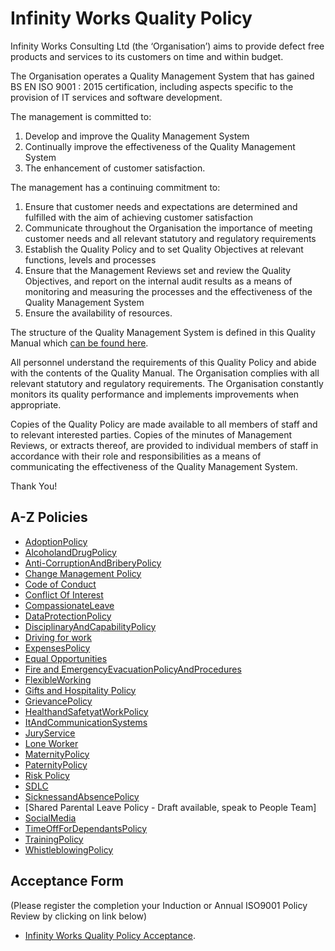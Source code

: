 # Infinity Works Quality Policy

Infinity Works Consulting Ltd (the ‘Organisation’) aims to provide defect free products and services to its customers on time and within budget. 
 
The Organisation operates a Quality Management System that has gained BS EN ISO 9001 : 2015 certification, including aspects specific to the provision of IT services and software development. 
 
The management is committed to: 
 
1.	Develop and improve the Quality Management System 
2.	Continually improve the effectiveness of the Quality Management System
3.	The enhancement of customer satisfaction.
 
The management has a continuing commitment to: 
 
1.	Ensure that customer needs and expectations are determined and fulfilled with the aim of achieving customer satisfaction 
2.	Communicate throughout the Organisation the importance of meeting customer needs and all relevant statutory and regulatory requirements 
3.	Establish the Quality Policy and to set Quality Objectives at relevant functions, levels and processes 
4.	Ensure that the Management Reviews set and review the Quality Objectives, and report on the internal audit results as a means of monitoring and measuring the processes and the effectiveness of the Quality Management System 
5.	Ensure the availability of resources. 
 
The structure of the Quality Management System is defined in this Quality Manual which [can be found here](https://drive.google.com/open?id=0BykM4n_obVe5LXpESXNLZC1icWc). 
 
All personnel understand the requirements of this Quality Policy and abide with the contents of the Quality Manual.  The Organisation complies with all relevant statutory and regulatory requirements.  The Organisation constantly monitors its quality performance and implements improvements when appropriate. 
 
Copies of the Quality Policy are made available to all members of staff and to relevant interested parties.  Copies of the minutes of Management Reviews, or extracts thereof, are provided to individual members of staff in accordance with their role and responsibilities as a means of communicating the effectiveness of the Quality Management System. 

Thank You!

## A-Z Policies ##

- [AdoptionPolicy](AdoptionPolicy)
- [AlcoholandDrugPolicy](AlcoholandDrugPolicy)
- [Anti-CorruptionAndBriberyPolicy](Anti-CorruptionAndBriberyPolicy)
- [Change Management Policy](ChangeManagement%20Policy)
- [Code of Conduct](code-of-conduct)
- [Conflict Of Interest](conflict-of-interest)
- [CompassionateLeave](Compassionate%20Leave%20Policy)
- [DataProtectionPolicy](DataProtectionPolicy)
- [DisciplinaryAndCapabilityPolicy](DisciplinaryAndCapabilityPolicy)
- [Driving for work](Driving%20for%20work)
- [ExpensesPolicy](Expenses%20Policy)
- [Equal Opportunities](Equal-Opportunities)
- [Fire and EmergencyEvacuationPolicyAndProcedures](Fire%20and%20EmergencyEvacuationPolicyAndProcedures)
- [FlexibleWorking](FlexibleWorking)
- [Gifts and Hospitality Policy](Gifts%20and%20Hospitality)
- [GrievancePolicy](GrievancePolicy)
- [HealthandSafetyatWorkPolicy](HealthAndSafetyAtWorkPolicy)
- [ItAndCommunicationSystems](ItAndCommunicationSystems)
- [JuryService](JuryServicePolicy)
- [Lone Worker](Lone%20Worker)
- [MaternityPolicy](MaternityPolicy)
- [PaternityPolicy](PaternityPolicy)
- [Risk Policy](Risk%20Assessment)
- [SDLC](SDLC%20in-life)
- [SicknessandAbsencePolicy](SicknessandAbsencePolicy)
- [Shared Parental Leave Policy  - Draft available, speak to People Team]
- [SocialMedia](SocialMedia)
- [TimeOffForDependantsPolicy](TimeOffForDependantsPolicy)
- [TrainingPolicy](TrainingPolicy)
- [WhistleblowingPolicy](WhistleblowingPolicy)

## Acceptance Form 
(Please register the completion your Induction or Annual ISO9001 Policy Review by clicking on link below)

- [Infinity Works Quality Policy Acceptance](https://docs.google.com/forms/d/e/1FAIpQLSdKhzOxwAoO4OSKSnmSx0_lj9Il-BiCR9dgtIVhTzya8TL2fw/viewform). 
